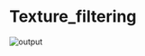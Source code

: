# Texture_filtering



![output](https://user-images.githubusercontent.com/76804530/105283046-012f7500-5bf3-11eb-87ed-5fd5ba64d457.jpg)

